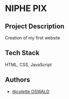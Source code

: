 # NIPHE PIX

## Project Description

Creation of my first website


## Tech Stack

HTML, CSS, JavaScript


## Authors

- [@colette OSWALD](https://www.github.com/leily67)
